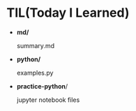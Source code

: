# TIL(Today I Learned)

- **md/**

  summary.md

- **python/**

  examples.py

- **practice-python**/

  jupyter notebook files

